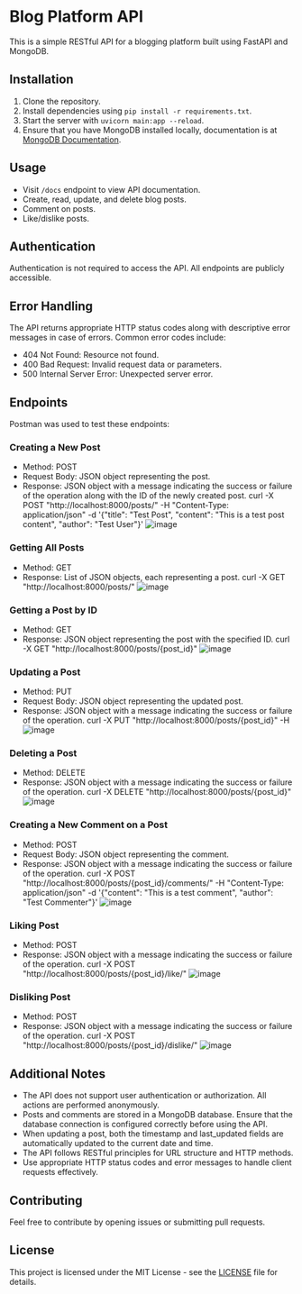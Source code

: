# Blog Platform API

This is a simple RESTful API for a blogging platform built using FastAPI and MongoDB.

## Installation

1. Clone the repository.
2. Install dependencies using `pip install -r requirements.txt`.
3. Start the server with `uvicorn main:app --reload`.
4. Ensure that you have MongoDB installed locally, documentation is at [MongoDB Documentation](https://www.mongodb.com/docs/manual/tutorial/install-mongodb-on-os-x/).

## Usage

- Visit `/docs` endpoint to view API documentation.
- Create, read, update, and delete blog posts.
- Comment on posts.
- Like/dislike posts.

## Authentication

Authentication is not required to access the API. All endpoints are publicly accessible.

## Error Handling

The API returns appropriate HTTP status codes along with descriptive error messages in case of errors. Common error codes include:

- 404 Not Found: Resource not found.
- 400 Bad Request: Invalid request data or parameters.
- 500 Internal Server Error: Unexpected server error.

## Endpoints

Postman was used to test these endpoints:

### Creating a New Post

- Method: POST
- Request Body: JSON object representing the post.
- Response: JSON object with a message indicating the success or failure of the operation along with the ID of the newly created post.
curl -X POST "http://localhost:8000/posts/" -H "Content-Type: application/json" -d '{"title": "Test Post", "content": "This is a test post content", "author": "Test User"}'
![image](https://github.com/lixelamos/blog-api/assets/48270069/0b98221b-acb2-4599-902a-468b03775c98)
### Getting All Posts

- Method: GET
- Response: List of JSON objects, each representing a post.
curl -X GET "http://localhost:8000/posts/"
![image](https://github.com/lixelamos/blog-api/assets/48270069/43e295e3-b52b-4b0a-a0bd-5e8b83b2c62b)
### Getting a Post by ID

- Method: GET
- Response: JSON object representing the post with the specified ID.
curl -X GET "http://localhost:8000/posts/{post_id}"
![image](https://github.com/lixelamos/blog-api/assets/48270069/94bec683-cdfc-4d96-80df-e7e09cf86cec)
### Updating a Post

- Method: PUT
- Request Body: JSON object representing the updated post.
- Response: JSON object with a message indicating the success or failure of the operation.
curl -X PUT "http://localhost:8000/posts/{post_id}" -H
![image](https://github.com/lixelamos/blog-api/assets/48270069/889c239f-30eb-475e-a8d4-fd5e71280916)
### Deleting a Post

- Method: DELETE
- Response: JSON object with a message indicating the success or failure of the operation.
curl -X DELETE "http://localhost:8000/posts/{post_id}"
![image](https://github.com/lixelamos/blog-api/assets/48270069/21057a6e-38f6-4b55-8770-aa0b621572eb)
### Creating a New Comment on a Post

- Method: POST
- Request Body: JSON object representing the comment.
- Response: JSON object with a message indicating the success or failure of the operation.
curl -X POST "http://localhost:8000/posts/{post_id}/comments/" -H "Content-Type: application/json" -d '{"content": "This is a test comment", "author": "Test Commenter"}'
![image](https://github.com/lixelamos/blog-api/assets/48270069/bc29c1d7-92d1-41be-bfde-7bb1780e6bc4)
### Liking  Post

- Method: POST
- Response: JSON object with a message indicating the success or failure of the operation.
curl -X POST "http://localhost:8000/posts/{post_id}/like/"
![image](https://github.com/lixelamos/blog-api/assets/48270069/1f2562dd-7b13-4759-ae61-84cd01e09203)
### Disliking  Post

- Method: POST
- Response: JSON object with a message indicating the success or failure of the operation.
curl -X POST "http://localhost:8000/posts/{post_id}/dislike/"
![image](https://github.com/lixelamos/blog-api/assets/48270069/6c36a856-df78-4c21-9c06-44ea052ed781)

## Additional Notes

- The API does not support user authentication or authorization. All actions are performed anonymously.
- Posts and comments are stored in a MongoDB database. Ensure that the database connection is configured correctly before using the API.
- When updating a post, both the timestamp and last_updated fields are automatically updated to the current date and time.
- The API follows RESTful principles for URL structure and HTTP methods.
- Use appropriate HTTP status codes and error messages to handle client requests effectively.

## Contributing

Feel free to contribute by opening issues or submitting pull requests.

## License

This project is licensed under the MIT License - see the [LICENSE](LICENSE) file for details.
